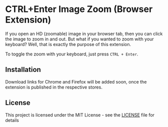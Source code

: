 # CTRL+Enter Image Zoom (Browser Extension)
If you open an HD (zoomable) image in your browser tab, then you can click the image to zoom in and out. But what if you  wanted to zoom with your keyboard? Well, that is exactly the purpose of this extension.

To toggle the zoom with your keyboard, just press `CTRL + Enter`.

## Installation
Download links for Chrome and Firefox will be added soon, once the extension is published in the respective stores.

## License
This project is licensed under the MIT License - see the [LICENSE](https://github.com/husseyexplores/image-zoom-extension/blob/master/LICENSE "License") file for details
